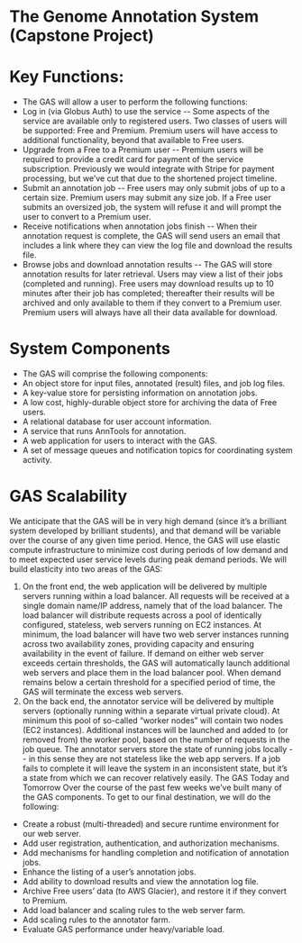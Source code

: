 # The Genome Annotation System (Capstone Project) 
# Key Functions:
- The GAS will allow a user to perform the following functions:
- Log in (via Globus Auth) to use the service -- Some aspects of the service are
available only to registered users. Two classes of users will be supported: Free and
Premium. Premium users will have access to additional functionality, beyond that
available to Free users. 
- Upgrade from a Free to a Premium user -- Premium users will be required to provide a
credit card for payment of the service subscription. Previously we would integrate with
Stripe for payment processing, but we’ve cut that due to the shortened project timeline.
- Submit an annotation job -- Free users may only submit jobs of up to a certain size.
Premium users may submit any size job. If a Free user submits an oversized job, the
system will refuse it and will prompt the user to convert to a Premium user.
- Receive notifications when annotation jobs finish -- When their annotation request is
complete, the GAS will send users an email that includes a link where they can view the
log file and download the results file.
- Browse jobs and download annotation results -- The GAS will store annotation
results for later retrieval. Users may view a list of their jobs (completed and running).
Free users may download results up to 10 minutes after their job has completed;
thereafter their results will be archived and only available to them if they convert to a
Premium user. Premium users will always have all their data available for download.
# System Components
- The GAS will comprise the following components:
- An object store for input files, annotated (result) files, and job log files.
- A key-value store for persisting information on annotation jobs.
- A low cost, highly-durable object store for archiving the data of Free users.
- A relational database for user account information.
- A service that runs AnnTools for annotation.
- A web application for users to interact with the GAS.
- A set of message queues and notification topics for coordinating system activity.
# GAS Scalability
We anticipate that the GAS will be in very high demand (since it’s a brilliant system developed
by brilliant students), and that demand will be variable over the course of any given time period.
Hence, the GAS will use elastic compute infrastructure to minimize cost during periods of low
demand and to meet expected user service levels during peak demand periods. We will build
elasticity into two areas of the GAS:
1. On the front end, the web application will be delivered by multiple servers running within
a load balancer. All requests will be received at a single domain name/IP address,
namely that of the load balancer. The load balancer will distribute requests across a pool
of identically configured, stateless, web servers running on EC2 instances. At minimum,
the load balancer will have two web server instances running across two availability
zones, providing capacity and ensuring availability in the event of failure. If demand on
either web server exceeds certain thresholds, the GAS will automatically launch
additional web servers and place them in the load balancer pool. When demand remains
below a certain threshold for a specified period of time, the GAS will terminate the
excess web servers.
2. On the back end, the annotator service will be delivered by multiple servers (optionally
running within a separate virtual private cloud). At minimum this pool of so-called “worker
nodes” will contain two nodes (EC2 instances). Additional instances will be launched and
added to (or removed from) the worker pool, based on the number of requests in the job
queue. The annotator servers store the state of running jobs locally -- in this sense they are not stateless like the web app servers.
If a job fails to complete it will leave the system in an inconsistent state, but it’s a state
from which we can recover relatively easily.
The GAS Today and Tomorrow
Over the course of the past few weeks we've built many of the GAS components. To get to our
final destination, we will do the following:
- Create a robust (multi-threaded) and secure runtime environment for our web server.
- Add user registration, authentication, and authorization mechanisms.
- Add mechanisms for handling completion and notification of annotation jobs.
- Enhance the listing of a user’s annotation jobs.
- Add ability to download results and view the annotation log file.
- Archive Free users’ data (to AWS Glacier), and restore it if they convert to
Premium.
- Add load balancer and scaling rules to the web server farm.
- Add scaling rules to the annotator farm.
- Evaluate GAS performance under heavy/variable load.

